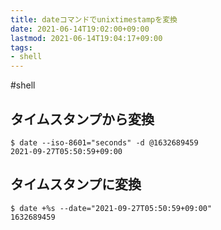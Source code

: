 ```yaml
---
title: dateコマンドでunixtimestampを変換
date: 2021-06-14T19:02:00+09:00
lastmod: 2021-06-14T19:04:17+09:00
tags:
- shell
---
```


\#shell

## タイムスタンプから変換

````shell
$ date --iso-8601="seconds" -d @1632689459
2021-09-27T05:50:59+09:00
````

## タイムスタンプに変換

````shell
$ date +%s --date="2021-09-27T05:50:59+09:00"
1632689459
````
